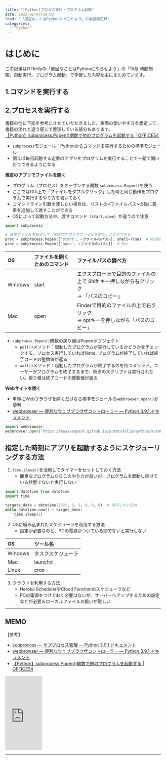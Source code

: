 ```yaml
---
title: "[Python]プロセス実行・プログラム起動"
date: 2021-02-07T10:00
lead: "「退屈なことはPythonにやらせよう」の学習備忘録"
categories:
  - “Python”
---
```


# はじめに
この記事はO’Reillyの「退屈なことはPythonにやらせよう」の「15章 時間制御、自動実行、プログラム起動」で学習した内容を主にまとめています。


## 1.コマンドを実行する

## 2.プロセスを実行する
書籍の他に下記を参考にさせていただきました。実際の使いやすさを想定して、書籍の流れと違う感じで整理している部分もあります。  
[【Python】subprocess.Popen()関数で他のプログラムを起動する | OFFICE54](https://office54.net/python/python-subprocess-popen)  


- `subprocess`モジュール：Pythonからコマンドを実行するための標準モジュール
- 例えば毎日起動する定番のアプリをプログラムを実行することで一発で開いたりできるようになる

**規定のアプリでファイルを開く**  
- プログラム（プロセス）をオープンする関数  `subprocess.Popen()`を使う
- ここではGUI上で「ファイルをダブルクリック」した時と同じ動作をプログラムで実行するやり方を書いておく
- コマンドライン引数を渡したい場合は、リストの<ファイルパス>の後に要素を追加して渡すことができる
- OSによって起動方法や、渡すコマンド（`start`, `open`）が違うので注意

```python
import subprocess

# 直接ファイルを指定して「規定のアプリでファイルを開く」ことができる
proc = subprocess.Popen(['start', <ファイルのパス>], shell=True)  # Windows
proc = subprocess.Popen(['open', <ファイルのパス>])  # Mac
```


| OS | ファイルを開くためのコマンド | ファイルパスの調べ方 |  
| :--- | :--- | :--- |  
| Windows | start | エクスプローラで目的のファイルの上で Shift キー押しながら右クリック<br> -> 「パスのコピー」|  
| Mac | open | Finderで目的のファイルの上で右クリック<br> -> optキーを押しながら「パスのコピー」 |  


- `subproess.Popen()`関数の戻り値はPopenオブジェクト
	- `poll()`メソッド：起動したプログラムが実行しているかどうかをチェックする。プロセス実行していればNone, プログラムが終了していれば終了コードの整数値が返る
	- `wait()`メソッド：起動したプログラムが終了するのを待つメソッド。ユーザーがプログラムを終了するまで、続きのスクリプトは実行されない。戻り値は終了コードの整数値が返る


**Webサイトを開く**
  - 単純にWebブラウザを開くだけなら標準モジュールの`webbrowser.open()`が便利
  - [webbrowser — 便利なウェブブラウザコントローラー — Python 3.9.1 ドキュメント](https://docs.python.org/ja/3/library/webbrowser.html)

```python
import webbrowser
webbrowser.open('https://massasquash.github.io/potatofolio/python/automate_boring_stuff15_1/')
```



## 指定した時刻にアプリを起動するようにスケジューリングする方法
1.  `time.sleep()`を活用してタイマーをセットしておく方法
	- 簡単なプログラムならこのやり方が良いが、プログラムを起動し続けている状態でないと実行しない

```python
import datetime from datetime
import time

targate_date = datetime(2021, 3, 1, 0, 0, 0)  # 実行したい日付
while datetime.now() < target_date:
	time.sleep(1)
```

2. OSに組み込まれたスケジューラを利用する方法
	- 設定が必要なのと、PCの電源がついている間でないと実行しない

| OS | ツール名 |  
| :--- | :--- |  
| Windows | タスクスケジューラ |  
| Mac | launchd |  
| Linux | cron |  

3. クラウドを利用する方法
   - Heroku SchedulerやCloud Functionのスケジューラなど
   - PCの電源をつけておく必要はないが、サーバーへアップするための設定などが必要＆ローカルファイルの扱いが難しい

---
## MEMO
【参考】
- [subprocess — サブプロセス管理 — Python 3.9.1 ドキュメント](https://docs.python.org/ja/3/library/subprocess.html#popen-constructor)
- [webbrowser — 便利なウェブブラウザコントローラー — Python 3.9.1 ドキュメント](https://docs.python.org/ja/3/library/webbrowser.html)
- [【Python】subprocess.Popen()関数で他のプログラムを起動する | OFFICE54](https://office54.net/python/python-subprocess-popen)


<iframe style="width:120px;height:240px;" marginwidth="0" marginheight="0" scrolling="no" frameborder="0" src="https://rcm-fe.amazon-adsystem.com/e/cm?ref=qf_sp_asin_til&t=massasquash08-22&m=amazon&o=9&p=8&l=as1&IS1=1&detail=1&asins=487311778X&linkId=691e891718cdd36feb75e664a0a2f53a&bc1=ffffff&amp;lt1=_top&fc1=333333&lc1=0066c0&bg1=ffffff&f=ifr"></iframe>

---



